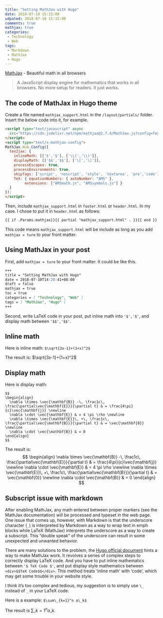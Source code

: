 ```yaml
---
title: "Setting MathJax with Hugo"
date: 2018-07-10 15:15:00
udpated: 2018-07-10 15:15:00
comments: true
mathjax: true
categories:
 - Technology
 - Web
tags:
 - Markdown
 - MathJax
 - Hugo
---
```


[MathJax](https://www.mathjax.org/) - Beautiful math in all browsers

> A JavaScript display engine for mathematics that works in all browsers. No more setup for readers. It just works.

<!--more-->

## The code of MathJax in Hugo theme

Create a file named `mathjax_support.html` in the `/layout/partials/` folder. Insert the below code into it, for example.

```html
<script type="text/javascript" async
  src="https://cdn.jsdelivr.net/npm/mathjax@2.7.4/MathJax.js?config=TeX-AMS-MML_HTMLorMML">
</script>
<script type="text/x-mathjax-config">
MathJax.Hub.Config({
  tex2jax: {
    inlineMath: [['$','$'], ['\\(','\\)']],
    displayMath: [['$$','$$'], ['\[','\]']],
    processEscapes: true,
    processEnvironments: true,
    skipTags: ['script', 'noscript', 'style', 'textarea', 'pre','code'],
    TeX: { equationNumbers: { autoNumber: "AMS" },
         extensions: ["AMSmath.js", "AMSsymbols.js"] }
  }
});
</script>
```

Then, include `mathjax_support.html` in `footer.html` or `header.html`. In my case. I chose to put it in `header.html` as follows:

```html
{{ if .Params.mathjax}}{{ partial "mathjax_support.html" . }}{{ end }}
```

This code means `mathjax_support.html` will be include as long as you add `mathjax = ture` to your front matter.

## Using MathJax in your post

First, add `mathjax = ture` to your front matter. It could be like this.

```markdown
+++
title = "Setting MathJax with Hugo"
date = 2018-07-10T14:28:41+08:00
draft = false
mathjax = true
toc = true
categories = [ "Technology", "Web" ]
tags = [ "MathJax", "Hugo" ]
+++
```

Second, write LaTeX code in your post, put inline math into `'$','$'`, and display math between `'$$','$$'`.

## Inline math

Here is inline math: `$\sqrt{3x-1}+(1+x)^2$`

The result is: $\sqrt{3x-1}+(1+x)^2$

## Display math

Here is display math:

```
$$
\begin{align}
  \nabla \times \vec{\mathbf{B}} -\, \frac1c\, \frac{\partial\vec{\mathbf{E}}}{\partial t} & = \frac{4\pi}{c}\vec{\mathbf{j}} \newline
  \nabla \cdot \vec{\mathbf{E}} & = 4 \pi \rho \newline
  \nabla \times \vec{\mathbf{E}}\, +\, \frac1c\, \frac{\partial\vec{\mathbf{B}}}{\partial t} & = \vec{\mathbf{0}} \newline
  \nabla \cdot \vec{\mathbf{B}} & = 0
\end{align}
$$
```

The result is:
$$
\begin{align}
  \nabla \times \vec{\mathbf{B}} -\, \frac1c\, \frac{\partial\vec{\mathbf{E}}}{\partial t} & = \frac{4\pi}{c}\vec{\mathbf{j}} \newline
  \nabla \cdot \vec{\mathbf{E}} & = 4 \pi \rho \newline
  \nabla \times \vec{\mathbf{E}}\, +\, \frac1c\, \frac{\partial\vec{\mathbf{B}}}{\partial t} & = \vec{\mathbf{0}} \newline
  \nabla \cdot \vec{\mathbf{B}} & = 0
\end{align}
$$

## Subscript issue with markdown

After enabling MathJax, any math entered between proper markers (see the MathJax documentation) will be processed and typeset in the web page. One issue that comes up, however, with Markdown is that the underscore character (`_`) is interpreted by Markdown as a way to wrap text in emph blocks while LaTeX (MathJax) interprets the underscore as a way to create a subscript. This “double speak” of the underscore can result in some unexpected and unwanted behavior.

There are many solutions to the problem, the [Hugo official document](https://gohugo.io/content-management/formats/#mathjax-with-hugo) hints a way to make MathJax work. It revolves a series of complex steps to correctly display LaTeX code. And you have to put inline mathematics between `'$ TeX Code $'`, and put display style mathematics between `<div>$$TeX Code$$</div>`. This method treats ‘inline math’ with ‘code’, which may get some trouble in your website style.

I think it’s too complex and tedious, my suggestion is to simply use `\_` instead of `_` in your LaTeX code.

Here is a example: `$\sum\_{k=1}^n a\_k$`

The result is $\sum\_{k=1}^n a\_k$.

